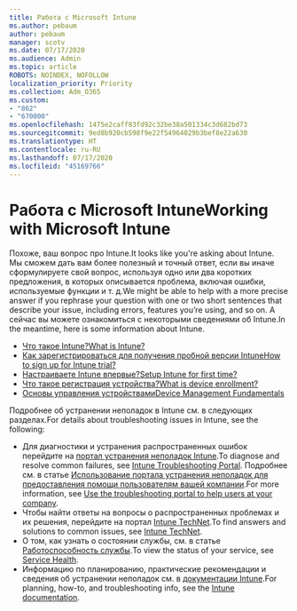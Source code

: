 ```yaml
---
title: Работа с Microsoft Intune
ms.author: pebaum
author: pebaum
manager: scotv
ms.date: 07/17/2020
ms.audience: Admin
ms.topic: article
ROBOTS: NOINDEX, NOFOLLOW
localization_priority: Priority
ms.collection: Adm_O365
ms.custom:
- "862"
- "670000"
ms.openlocfilehash: 1475e2caff83fd92c32be38a501334c3d682bd73
ms.sourcegitcommit: 9ed8b920cb598f9e22f54964029b3bef8e22a630
ms.translationtype: HT
ms.contentlocale: ru-RU
ms.lasthandoff: 07/17/2020
ms.locfileid: "45169766"
---
```

# <a name="working-with-microsoft-intune"></a><span data-ttu-id="945fb-102">Работа с Microsoft Intune</span><span class="sxs-lookup"><span data-stu-id="945fb-102">Working with Microsoft Intune</span></span>

<span data-ttu-id="945fb-103">Похоже, ваш вопрос про Intune.</span><span class="sxs-lookup"><span data-stu-id="945fb-103">It looks like you're asking about Intune.</span></span> <span data-ttu-id="945fb-104">Мы сможем дать вам более полезный и точный ответ, если вы иначе сформулируете свой вопрос, используя одно или два коротких предложения, в которых описывается проблема, включая ошибки, используемые функции и т. д.</span><span class="sxs-lookup"><span data-stu-id="945fb-104">We might be able to help with a more precise answer if you rephrase your question with one or two short sentences that describe your issue, including errors, features you’re using, and so on.</span></span> <span data-ttu-id="945fb-105">А сейчас вы можете ознакомиться с некоторыми сведениями об Intune.</span><span class="sxs-lookup"><span data-stu-id="945fb-105">In the meantime, here is some information about Intune.</span></span>

- [<span data-ttu-id="945fb-106">Что такое Intune?</span><span class="sxs-lookup"><span data-stu-id="945fb-106">What is Intune?</span></span>](https://docs.microsoft.com/intune/what-is-intune)
- [<span data-ttu-id="945fb-107">Как зарегистрироваться для получения пробной версии Intune</span><span class="sxs-lookup"><span data-stu-id="945fb-107">How to sign up for Intune trial?</span></span>](https://docs.microsoft.com/intune/free-trial-sign-up)
- [<span data-ttu-id="945fb-108">Настраиваете Intune впервые?</span><span class="sxs-lookup"><span data-stu-id="945fb-108">Setup Intune for first time?</span></span>](https://docs.microsoft.com/intune/setup-steps)
- [<span data-ttu-id="945fb-109">Что такое регистрация устройства?</span><span class="sxs-lookup"><span data-stu-id="945fb-109">What is device enrollment?</span></span>](https://docs.microsoft.com/intune/device-enrollment)
- [<span data-ttu-id="945fb-110">Основы управления устройствами</span><span class="sxs-lookup"><span data-stu-id="945fb-110">Device Management Fundamentals</span></span>](https://docs.microsoft.com/mem/intune/fundamentals/)

<span data-ttu-id="945fb-111">Подробнее об устранении неполадок в Intune см. в следующих разделах.</span><span class="sxs-lookup"><span data-stu-id="945fb-111">For details about troubleshooting issues in Intune, see the following:</span></span>

- <span data-ttu-id="945fb-112">Для диагностики и устранения распространенных ошибок перейдите на [портал устранения неполадок Intune](https://aka.ms/intunetroubleshooting).</span><span class="sxs-lookup"><span data-stu-id="945fb-112">To diagnose and resolve common failures, see  [Intune Troubleshooting Portal](https://aka.ms/intunetroubleshooting).</span></span> <span data-ttu-id="945fb-113">Подробнее см. в статье [Использование портала устранения неполадок для предоставления помощи пользователям вашей компании](https://docs.microsoft.com/intune/help-desk-operators).</span><span class="sxs-lookup"><span data-stu-id="945fb-113">For more information, see [Use the troubleshooting portal to help users at your company](https://docs.microsoft.com/intune/help-desk-operators).</span></span>
- <span data-ttu-id="945fb-114">Чтобы найти ответы на вопросы о распространенных проблемах и их решения, перейдите на портал [Intune TechNet](https://aka.ms/intuneforums).</span><span class="sxs-lookup"><span data-stu-id="945fb-114">To find answers and solutions to common issues, see [Intune TechNet](https://aka.ms/intuneforums).</span></span>
- <span data-ttu-id="945fb-115">О том, как узнать о состоянии службы, см. в статье [Работоспособность службы](https://portal.office.com/AdminPortal/Home#/servicehealth).</span><span class="sxs-lookup"><span data-stu-id="945fb-115">To view the status of your service, see [Service Health](https://portal.office.com/AdminPortal/Home#/servicehealth).</span></span>
- <span data-ttu-id="945fb-116">Информацию по планированию, практические рекомендации и сведения об устранении неполадок см. в [документации Intune](https://docs.microsoft.com/intune/).</span><span class="sxs-lookup"><span data-stu-id="945fb-116">For planning, how-to, and troubleshooting info, see the [Intune documentation](https://docs.microsoft.com/intune/).</span></span>